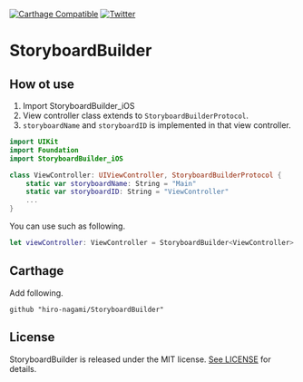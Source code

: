 [![Carthage Compatible](https://img.shields.io/badge/Carthage-compatible-4BC51D.svg?style=flat)](https://github.com/Carthage/Carthage)
[![Twitter](https://img.shields.io/badge/twitter-@nagami_hiro-blue.svg?style=flat)](https://twitter.com/nagami_hiro)

# StoryboardBuilder
## How ot use

1. Import StoryboardBuilder_iOS
2. View controller class extends to `StoryboardBuilderProtocol`.
3. `storyboardName` and `storyboardID` is implemented in that view controller.
```swift
import UIKit
import Foundation
import StoryboardBuilder_iOS

class ViewController: UIViewController, StoryboardBuilderProtocol {
    static var storyboardName: String = "Main"
    static var storyboardID: String = "ViewController"
    ...
}
```

You can use such as following.
```swift
let viewController: ViewController = StoryboardBuilder<ViewController>.generate()
```

## Carthage
Add following.
```
github "hiro-nagami/StoryboardBuilder"
```

## License

StoryboardBuilder is released under the MIT license. [See LICENSE](https://github.com/hiro-nagami/StoryboardBuilder/blob/master/LICENSE) for details.
